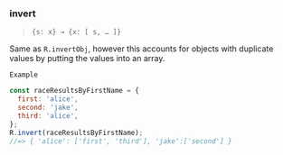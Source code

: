 ### invert

> ```{s: x} → {x: [ s, … ]}```

Same as `R.invertObj`, however this accounts for objects with duplicate values by putting the values into an array.

`Example`

```js
const raceResultsByFirstName = {
  first: 'alice',
  second: 'jake',
  third: 'alice',
};
R.invert(raceResultsByFirstName);
//=> { 'alice': ['first', 'third'], 'jake':['second'] }
```